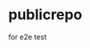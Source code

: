 # publicrepo
for e2e test



























































































































































































































































































































































































































































































































































































































































































































































































































































































































































































































































































































































































































































































































































































































































































































































































































































































































































































































































































































































































































































































































































































































































































































































































































































































































































































































